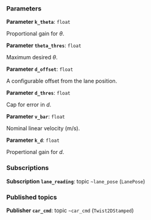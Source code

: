 <div id='lane_control-lane_controller_node-autogenerated' markdown='1'>


<!-- do not edit this file, autogenerated -->

### Parameters 

**Parameter `k_theta`**: `float`

Proportional gain for $\theta$.

**Parameter `theta_thres`**: `float`

Maximum desired $\theta$.

**Parameter `d_offset`**: `float`

A configurable offset from the lane position.

**Parameter `d_thres`**: `float`

Cap for error in $d$.

**Parameter `v_bar`**: `float`

Nominal linear velocity (m/s).

**Parameter `k_d`**: `float`

Propertional gain for $d$.

### Subscriptions 

**Subscription `lane_reading`**: topic `~lane_pose` (`LanePose`)



### Published topics

**Publisher `car_cmd`**: topic `~car_cmd` (`Twist2DStamped`)





</div>
<style>
.box {
    display: block;
}
.box + .box {
 margin-top: 2em;
}
</style>

    